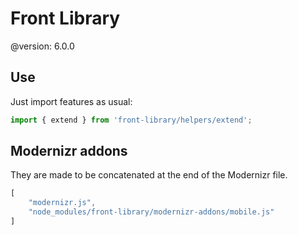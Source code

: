 # Front Library

@version: 6.0.0


## Use

Just import features as usual:

```js
import { extend } from 'front-library/helpers/extend';
```


## Modernizr addons

They are made to be concatenated at the end of the Modernizr file.

```js
[
    "modernizr.js",
    "node_modules/front-library/modernizr-addons/mobile.js"
]
```
